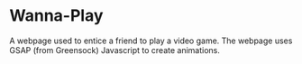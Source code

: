 # Wanna-Play
A webpage used to entice a friend to play a video game. The webpage uses GSAP (from Greensock) Javascript to create animations.
